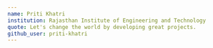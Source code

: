 ```yaml
---
name: Priti Khatri
institution: Rajasthan Institute of Engineering and Technology
quote: Let's change the world by developing great projects.
github_user: priti-khatri
---
```

